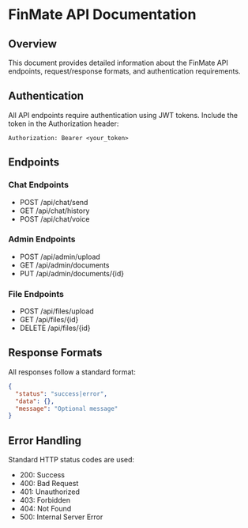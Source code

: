 # FinMate API Documentation

## Overview
This document provides detailed information about the FinMate API endpoints, request/response formats, and authentication requirements.

## Authentication
All API endpoints require authentication using JWT tokens. Include the token in the Authorization header:
```
Authorization: Bearer <your_token>
```

## Endpoints

### Chat Endpoints
- POST /api/chat/send
- GET /api/chat/history
- POST /api/chat/voice

### Admin Endpoints
- POST /api/admin/upload
- GET /api/admin/documents
- PUT /api/admin/documents/{id}

### File Endpoints
- POST /api/files/upload
- GET /api/files/{id}
- DELETE /api/files/{id}

## Response Formats
All responses follow a standard format:
```json
{
  "status": "success|error",
  "data": {},
  "message": "Optional message"
}
```

## Error Handling
Standard HTTP status codes are used:
- 200: Success
- 400: Bad Request
- 401: Unauthorized
- 403: Forbidden
- 404: Not Found
- 500: Internal Server Error 